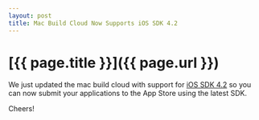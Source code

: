```yaml
---
layout: post
title: Mac Build Cloud Now Supports iOS SDK 4.2
---
```


[{{ page.title }}]({{ page.url }})
==================================

We just updated the mac build cloud with support for [iOS SDK 4.2](http://www.apple.com/ios/) so you can now submit your applications to the App Store using the latest SDK.

Cheers!